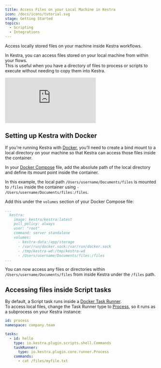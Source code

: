 ```yaml
---
title: Access Files on your Local Machine in Kestra
icon: /docs/icons/tutorial.svg
stage: Getting Started
topics:
  - Scripting
  - Integrations
---
```


Access locally stored files on your machine inside Kestra workflows.

In Kestra, you can access files stored on your local machine from within your flows.  
This is useful when you have a directory of files to process or scripts to execute without needing to copy them into Kestra.

<div class="video-container">
  <iframe src="https://www.youtube.com/embed/aWvUtbu8FAo?si=KTF7V7PrcjR_fBuY" title="YouTube video player" frameborder="0" allow="accelerometer; autoplay; clipboard-write; encrypted-media; gyroscope; picture-in-picture; web-share" referrerpolicy="strict-origin-when-cross-origin" allowfullscreen></iframe>
</div>

## Setting up Kestra with Docker

If you're running Kestra with [Docker](../02.installation/02.docker.md), you’ll need to create a bind mount to a local directory on your machine so that Kestra can access those files inside the container.

In your [Docker Compose](../02.installation/03.docker-compose.md) file, add the absolute path of the local directory and define its mount point inside the container.  

In this example, the local path `/Users/username/Documents/files` is mounted to `/files` inside the container using `- /Users/username/Documents/files:/files`.

Add this under the `volumes` section of your Docker Compose file:

```yaml
...
  kestra:
    image: kestra/kestra:latest
    pull_policy: always
    user: "root"
    command: server standalone
    volumes:
      - kestra-data:/app/storage
      - /var/run/docker.sock:/var/run/docker.sock
      - /tmp/kestra-wd:/tmp/kestra-wd
      - /Users/username/Documents/files:/files
...
```

You can now access any files or directories within `/Users/username/Documents/files` from inside Kestra under the `/files` path.

## Accessing files inside Script tasks

By default, a Script task runs inside a [Docker Task Runner](../task-runners/04.types/02.docker-task-runner.md).  
To access local files, change the Task Runner type to [Process](../task-runners/04.types/01.process-task-runner.md), so it runs as a subprocess on your Kestra instance:

```yaml
id: process
namespace: company.team

tasks:
  - id: hello
    type: io.kestra.plugin.scripts.shell.Commands
    taskRunner:
      type: io.kestra.plugin.core.runner.Process
    commands:
      - cat /files/myfile.txt
```
